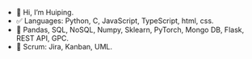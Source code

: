 - 👋 Hi, I’m Huiping.
- ✅ Languages: Python, C, JavaScript, TypeScript, html, css.
- 🎨 Pandas, SQL, NoSQL, Numpy, Sklearn, PyTorch, Mongo DB, Flask, REST API, GPC.
- 🚀 Scrum: Jira, Kanban, UML.



<!---
Huiping27/Huiping27 is a ✨ special ✨ repository because its `README.md` (this file) appears on your GitHub profile.
You can click the Preview link to take a look at your changes.
--->

